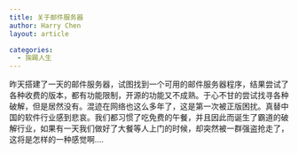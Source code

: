 ```yaml
---
title: 关于邮件服务器
author: Harry Chen
layout: article

categories:
  - 挨踢人生
---
```


  昨天搭建了一天的邮件服务器，试图找到一个可用的邮件服务器程序，结果尝试了各种收费的版本，都有功能限制，开源的功能又不成熟。于心不甘的尝试找寻各种破解，但是居然没有。混迹在网络也这么多年了，这是第一次被正版困扰。真替中国的软件行业感到悲哀。我们都习惯了吃免费的午餐，并且因此而诞生了霸道的破解行业，如果有一天我们做好了大餐等人上门的时候，却突然被一群强盗抢走了，这将是怎样的一种感觉啊….
